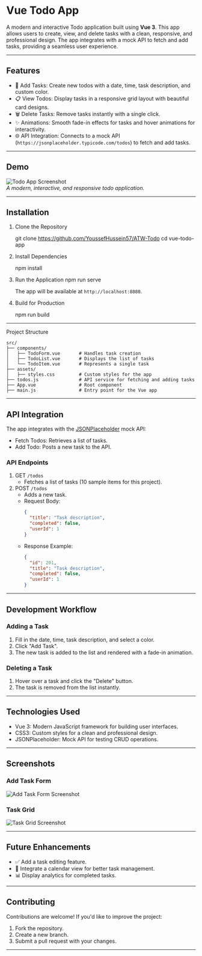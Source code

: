 # Vue Todo App

A modern and interactive Todo application built using **Vue 3**. This app allows users to create, view, and delete tasks with a clean, responsive, and professional design. The app integrates with a mock API to fetch and add tasks, providing a seamless user experience.

---

## Features

- 📝 Add Tasks: Create new todos with a date, time, task description, and custom color.
- 📋 View Todos: Display tasks in a responsive grid layout with beautiful card designs.
- 🗑️ Delete Tasks: Remove tasks instantly with a single click.
- ✨ Animations: Smooth fade-in effects for tasks and hover animations for interactivity.
- 🌐 API Integration: Connects to a mock API (`https://jsonplaceholder.typicode.com/todos`) to fetch and add tasks.

---

## Demo

![Todo App Screenshot](https://via.placeholder.com/800x400)  
_A modern, interactive, and responsive todo application._

---

## Installation

1. Clone the Repository

   git clone https://github.com/YoussefHussein57/ATW-Todo
   cd vue-todo-app

2. Install Dependencies

   npm install

3. Run the Application
   npm run serve

   The app will be available at `http://localhost:8080`.

4. Build for Production

   npm run build

---

Project Structure

```
src/
├── components/
│   ├── TodoForm.vue       # Handles task creation
│   ├── TodoList.vue       # Displays the list of tasks
│   └── TodoItem.vue       # Represents a single task
├── assets/
│   ├── styles.css         # Custom styles for the app
├── todos.js               # API service for fetching and adding tasks
├── App.vue                # Root component
├── main.js                # Entry point for the Vue app
```

---

## API Integration

The app integrates with the [JSONPlaceholder](https://jsonplaceholder.typicode.com/) mock API:

- Fetch Todos: Retrieves a list of tasks.
- Add Todo: Posts a new task to the API.

### API Endpoints

1. GET `/todos`
   - Fetches a list of tasks (10 sample items for this project).
2. POST `/todos`
   - Adds a new task.
   - Request Body:
     ```json
     {
       "title": "Task description",
       "completed": false,
       "userId": 1
     }
     ```
   - Response Example:
     ```json
     {
       "id": 201,
       "title": "Task description",
       "completed": false,
       "userId": 1
     }
     ```

---

## Development Workflow

### Adding a Task

1. Fill in the date, time, task description, and select a color.
2. Click "Add Task".
3. The new task is added to the list and rendered with a fade-in animation.

### Deleting a Task

1. Hover over a task and click the "Delete" button.
2. The task is removed from the list instantly.

---

## Technologies Used

- Vue 3: Modern JavaScript framework for building user interfaces.
- CSS3: Custom styles for a clean and professional design.
- JSONPlaceholder: Mock API for testing CRUD operations.

---

## Screenshots

### Add Task Form

![Add Task Form Screenshot](https://via.placeholder.com/800x400)

### Task Grid

![Task Grid Screenshot](https://via.placeholder.com/800x400)

---

## Future Enhancements

- ✅ Add a task editing feature.
- 📅 Integrate a calendar view for better task management.
- 📊 Display analytics for completed tasks.

---

## Contributing

Contributions are welcome! If you'd like to improve the project:

1. Fork the repository.
2. Create a new branch.
3. Submit a pull request with your changes.

---
